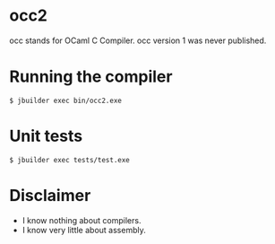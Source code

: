 # occ2
occ stands for OCaml C Compiler.
occ version 1 was never published.

# Running the compiler
```
$ jbuilder exec bin/occ2.exe
```

# Unit tests
```
$ jbuilder exec tests/test.exe
```

# Disclaimer
- I know nothing about compilers.
- I know very little about assembly.

